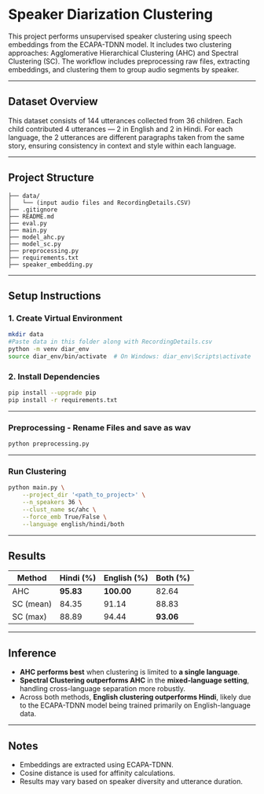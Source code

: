 # Speaker Diarization Clustering

This project performs unsupervised speaker clustering using speech embeddings from the ECAPA-TDNN model. It includes two clustering approaches: Agglomerative Hierarchical Clustering (AHC) and Spectral Clustering (SC). The workflow includes preprocessing raw files, extracting embeddings, and clustering them to group audio segments by speaker.

---

## Dataset Overview

This dataset consists of 144 utterances collected from 36 children. Each child contributed 4 utterances — 2 in English and 2 in Hindi. For each language, the 2 utterances are different paragraphs taken from the same story, ensuring consistency in context and style within each language.

---

## Project Structure

```
├── data/
│   └── (input audio files and RecordingDetails.CSV)
├── .gitignore
├── README.md
├── eval.py
├── main.py
├── model_ahc.py
├── model_sc.py
├── preprocessing.py
├── requirements.txt
├── speaker_embedding.py
```

---

## Setup Instructions

### 1. Create Virtual Environment
```bash
mkdir data
#Paste data in this folder along with RecordingDetails.csv
python -m venv diar_env
source diar_env/bin/activate  # On Windows: diar_env\Scripts\activate
```

### 2. Install Dependencies
```bash
pip install --upgrade pip
pip install -r requirements.txt
```

---

### Preprocessing - Rename Files and save as wav

```bash
python preprocessing.py
```

---

### Run Clustering

```bash
python main.py \
    --project_dir '<path_to_project>' \
    --n_speakers 36 \
    --clust_name sc/ahc \
    --force_emb True/False \
    --language english/hindi/both
```

---

## Results

|  Method  | Hindi (%) | English (%) | Both (%) |
|----------|-----------|-------------|----------|
|   AHC    |   **95.83**   |   **100.00**    |   82.64  |
| SC (mean)|   84.35   |   91.14     |   88.83  |
| SC (max) |   88.89   |   94.44     |   **93.06**  |

---

## Inference

- **AHC performs best** when clustering is limited to **a single language**.
- **Spectral Clustering outperforms AHC** in the **mixed-language setting**, handling cross-language separation more robustly.
- Across both methods, **English clustering outperforms Hindi**, likely due to the ECAPA-TDNN model being trained primarily on English-language data.

---

## Notes

- Embeddings are extracted using ECAPA-TDNN.
- Cosine distance is used for affinity calculations.
- Results may vary based on speaker diversity and utterance duration.